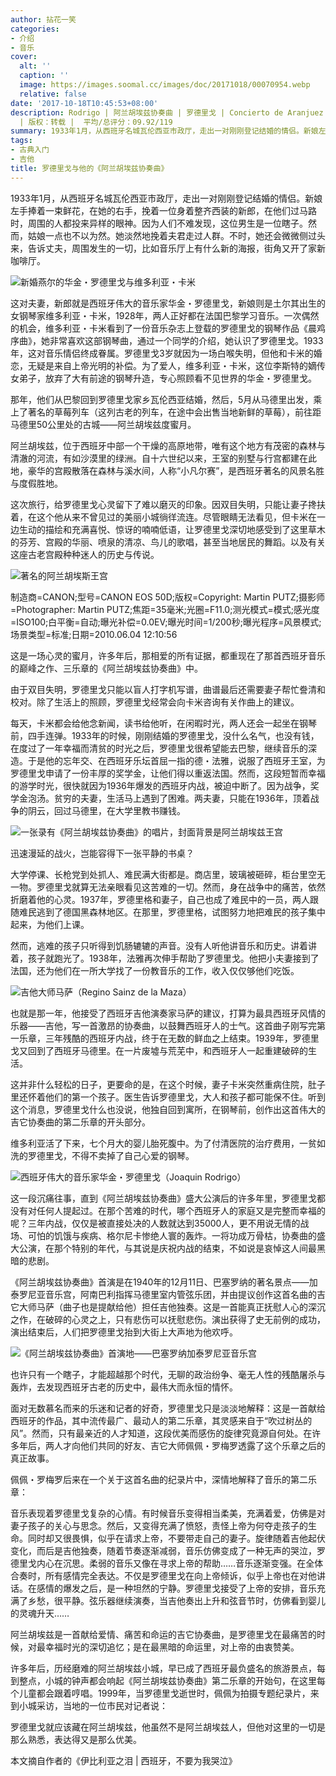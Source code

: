 ```yaml
---
author: 拈花一笑
categories:
- 介绍
- 音乐
cover:
  alt: ''
  caption: ''
  image: https://images.soomal.cc/images/doc/20171018/00070954.webp
  relative: false
date: '2017-10-18T10:45:53+08:00'
description: Rodrigo | 阿兰胡埃兹协奏曲 | 罗德里戈 | Concierto de Aranjuez | 罗德里格 | 源自：微信公众号-三十三又三分之一
  | 版权：转载 |  平均/总评分：09.92/119
summary: 1933年1月，从西班牙名城瓦伦西亚市政厅，走出一对刚刚登记结婚的情侣。新娘左手捧着一束鲜花，在她的右手，挽着一位身着整齐西装的新郎，在他们过马路时，周围的人都投来异样的眼神。因为人们不难发现，这位男生是一位瞎子……
tags:
- 古典入门
- 吉他
title: 罗德里戈与他的《阿兰胡埃兹协奏曲》
---
```


1933年1月，从西班牙名城瓦伦西亚市政厅，走出一对刚刚登记结婚的情侣。新娘左手捧着一束鲜花，在她的右手，挽着一位身着整齐西装的新郎，在他们过马路时，周围的人都投来异样的眼神。因为人们不难发现，这位男生是一位瞎子。然而，姑娘一点也不以为然。她淡然地挽着夫君走过人群。不时，她还会微微侧过头来，告诉丈夫，周围发生的一切，比如音乐厅上有什么新的海报，街角又开了家新咖啡厅。

![新婚燕尔的华金・罗德里戈与维多利亚・卡米](https://images.soomal.cc/images/doc/20171018/00070951_01.webp)





这对夫妻，新郎就是西班牙伟大的音乐家华金・罗德里戈，新娘则是土尔其出生的女钢琴家维多利亚・卡米，1928年，两人正好都在法国巴黎学习音乐。一次偶然的机会，维多利亚・卡米看到了一份音乐杂志上登载的罗德里戈的钢琴作品《晨鸡序曲》，她非常喜欢这部钢琴曲，通过一个同学的介绍，她认识了罗德里戈。1933年，这对音乐情侣终成眷属。罗德里戈3岁就因为一场白喉失明，但他和卡米的婚恋，无疑是来自上帝光明的补偿。为了爱人，维多利亚・卡米，这位李斯特的嫡传女弟子，放弃了大有前途的钢琴升造，专心照顾看不见世界的华金・罗德里戈。

那年，他们从巴黎回到罗德里戈家乡瓦伦西亚结婚，然后，5月从马德里出发，乘上了著名的草莓列车（这列古老的列车，在途中会出售当地新鲜的草莓），前往距马德里50公里处的古城――阿兰胡埃兹度蜜月。

阿兰胡埃兹，位于西班牙中部一个干燥的高原地带，唯有这个地方有茂密的森林与清澈的河流，有如沙漠里的绿洲。自十六世纪以来，王室的别墅与行宫都建在此地，豪华的宫殿散落在森林与溪水间，人称“小凡尔赛”，是西班牙著名的风景名胜与度假胜地。

这次旅行，给罗德里戈心灵留下了难以磨灭的印象。因双目失明，只能让妻子搀扶着，在这个他从来不曾见过的美丽小城徜徉流连。尽管眼睛无法看见，但卡米在一边生动的描绘和充满喜悦、惊讶的喃喃低语，让罗德里戈深切地感受到了这里草木的芬芳、宫殿的华丽、喷泉的清凉、鸟儿的歌唱，甚至当地居民的舞蹈。以及有关这座古老宫殿种种迷人的历史与传说。

![著名的阿兰胡埃斯王宫](https://images.soomal.cc/images/doc/20171018/00070952.webp)

制造商=CANON;型号=CANON EOS 50D;版权=Copyright: Martin PUTZ;摄影师=Photographer: Martin PUTZ;焦距=35毫米;光圈=F11.0;测光模式=模式;感光度=ISO100;白平衡=自动;曝光补偿=0.0EV;曝光时间=1/200秒;曝光程序=风景模式;场景类型=标准;日期=2010.06.04 12:10:56



这是一场心灵的蜜月，许多年后，那相爱的所有证据，都重现在了那首西班牙音乐的巅峰之作、三乐章的《阿兰胡埃兹协奏曲》中。

由于双目失明，罗德里戈只能以盲人打字机写谱，曲谱最后还需要妻子帮忙誊清和校对。除了生活上的照顾，罗德里戈经常会向卡米咨询有关作曲上的建议。

每天，卡米都会给他念新闻，读书给他听，在闲暇时光，两人还会一起坐在钢琴前，四手连弹。1933年的时候，刚刚结婚的罗德里戈，没什么名气，也没有钱，在度过了一年幸福而清贫的时光之后，罗德里戈很希望能去巴黎，继续音乐的深造。于是他的忘年交、在西班牙乐坛首屈一指的德・法雅，说服了西班牙王室，为罗德里戈申请了一份丰厚的奖学金，让他们得以重返法国。然而，这段短暂而幸福的游学时光，很快就因为1936年爆发的西班牙内战，被迫中断了。因为战争，奖学金泡汤。贫穷的夫妻，生活马上遇到了困难。两夫妻，只能在1936年，顶着战争的阴云，回过马德里，在大学里教书赚钱。

![一张录有《阿兰胡埃兹协奏曲》的唱片，封面背景是阿兰胡埃兹王宫](https://images.soomal.cc/images/doc/20171018/00070956.webp)





迅速漫延的战火，岂能容得下一张平静的书桌？

大学停课、长枪党到处抓人、难民满大街都是。商店里，玻璃被砸碎，柜台里空无一物。罗德里戈就算无法亲眼看见这苦难的一切。然而，身在战争中的痛苦，依然折磨着他的心灵。1937年，罗德里格和妻子，自己也成了难民中的一员，两人跟随难民逃到了德国黑森林地区。在那里，罗德里格，试图努力地把难民的孩子集中起来，为他们上课。

然而，逃难的孩子只听得到饥肠辘辘的声音。没有人听他讲音乐和历史。讲着讲着，孩子就跑光了。1938年，法雅再次伸手帮助了罗德里戈。他把小夫妻接到了法国，还为他们在一所大学找了一份教音乐的工作，收入仅仅够他们吃饭。

![吉他大师马萨（Regino Sainz de la Maza）](https://images.soomal.cc/images/doc/20171018/00070974_01.webp)





也就是那一年，他接受了西班牙吉他演奏家马萨的建议，打算为最具西班牙风情的乐器――吉他，写一首激昂的协奏曲，以鼓舞西班牙人的士气。这首曲子刚写完第一乐章，三年残酷的西班牙内战，终于在无数的鲜血之上结束。1939年，罗德里戈又回到了西班牙马德里。在一片废墟与荒芜中，和西班牙人一起重建破碎的生活。

这并非什么轻松的日子，更要命的是，在这个时候，妻子卡米突然重病住院，肚子里还怀着他们的第一个孩子。医生告诉罗德里戈，大人和孩子都可能保不住。听到这个消息，罗德里戈什么也没说，他独自回到寓所，在钢琴前，创作出这首伟大的吉它协奏曲的第二乐章的开头部分。

维多利亚活了下来，七个月大的婴儿胎死腹中。为了付清医院的治疗费用，一贫如洗的罗德里戈，不得不卖掉了自己心爱的钢琴。

![西班牙伟大的音乐家华金・罗德里戈（Joaquin Rodrigo）](https://images.soomal.cc/images/doc/20171018/00070953.webp)





这一段沉痛往事，直到《阿兰胡埃兹协奏曲》盛大公演后的许多年里，罗德里戈都没有对任何人提起过。在那个苦难的时代，哪个西班牙人的家庭又是完整而幸福的呢？三年内战，仅仅是被直接处决的人数就达到35000人，更不用说无情的战场、可怕的饥饿与疾病、格尔尼卡惨绝人寰的轰炸。一将功成万骨枯，协奏曲的盛大公演，在那个特别的年代，与其说是庆祝内战的结束，不如说是哀悼这人间最黑暗的悲剧。

《阿兰胡埃兹协奏曲》首演是在1940年的12月11日、巴塞罗纳的著名景点――加泰罗尼亚音乐宫，阿南巴利指挥马德里室内管弦乐团，并由提议创作这首名曲的吉它大师马萨（曲子也是提献给他）担任吉他独奏。这是一首能真正抚慰人心的深沉之作，在破碎的心灵之上，只有悲伤可以抚慰悲伤。演出获得了史无前例的成功，演出结束后，人们把罗德里戈抬到大街上大声地为他欢呼。

![《阿兰胡埃兹协奏曲》首演地――巴塞罗纳加泰罗尼亚音乐宫](https://images.soomal.cc/images/doc/20171018/00070957.webp)





也许只有一个瞎子，才能超越那个时代，无聊的政治纷争、毫无人性的残酷屠杀与轰炸，去发现西班牙古老的历史中，最伟大而永恒的情怀。

面对无数慕名而来的乐迷和记者的好奇，罗德里戈只是淡淡地解释：这是一首献给西班牙的作品，其中流传最广、最动人的第二乐章，其灵感来自于“吹过树丛的风”。然而，只有最亲近的人才知道，这段优美而感伤的旋律究竟源自何处。在许多年后，两人才向他们共同的好友、吉它大师佩佩・罗梅罗透露了这个乐章之后的真正故事。

佩佩・罗梅罗后来在一个关于这首名曲的纪录片中，深情地解释了音乐的第二乐章：


音乐表现着罗德里戈复杂的心情。有时候音乐变得相当柔美，充满着爱，仿佛是对妻子孩子的关心与思念。然后，又变得充满了愤怒，责怪上帝为何夺走孩子的生命。同时却又很畏惧，似乎在请求上帝，不要带走自己的妻子。旋律随着吉他起伏变化，而后是吉他独奏，随着节奏逐渐减弱，音乐仿佛变成了一种无声的哭泣，罗德里戈内心在沉思。柔弱的音乐又像在寻求上帝的帮助……音乐逐渐变强。在全体合奏时，所有感情完全表达。不仅是罗德里戈在向上帝倾诉，似乎上帝也在对他讲话。在感情的爆发之后，是一种坦然的宁静。罗德里戈接受了上帝的安排，音乐充满了乡愁，很平静。弦乐器继续演奏，当吉他奏出上升和弦音节时，仿佛看到婴儿的灵魂升天……


阿兰胡埃兹是一首献给爱情、痛苦和命运的吉它协奏曲，是罗德里戈在最痛苦的时候，对最幸福时光的深切追忆；是在最黑暗的命运里，对上帝的由衷赞美。

许多年后，历经磨难的阿兰胡埃兹小城，早已成了西班牙最负盛名的旅游景点，每到整点，小城的钟声都会响起《阿兰胡埃兹协奏曲》第二乐章的开始句，在这里每个儿童都会跟着哼唱。1999年，当罗德里戈逝世时，佩佩为拍摄专题纪录片，来到小城采访，当地的一位市民对记者说：


罗德里戈就应该藏在阿兰胡埃兹，他虽然不是阿兰胡埃兹人，但他对这里的一切是那么熟悉，表达得又是那么优美。

本文摘自作者的《伊比利亚之泪 | 西班牙，不要为我哭泣》